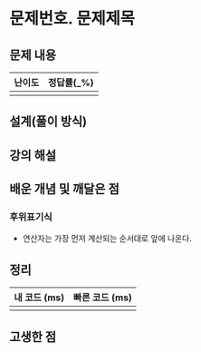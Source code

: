 # 문제번호. 문제제목

## 문제 내용


| 난이도 | 정답률(\_%) |
| :----: | :---------: |
|        |             |

## 설계(풀이 방식)

## 강의 해설

## 배운 개념 및 깨달은 점
### 후위표기식
- 연산자는 가장 먼저 계산되는 순서대로 앞에 나온다.

## 정리

| 내 코드 (ms) | 빠른 코드 (ms) |
| :----------: | :------------: |
|              |                |

## 고생한 점